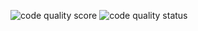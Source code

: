 ![code quality score](https://api.codiga.io/project/34774/score/svg)
![code quality status](https://api.codiga.io/project/34774/status/svg)
